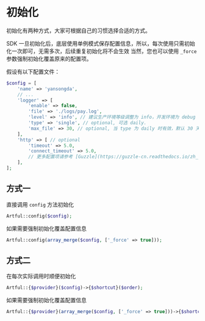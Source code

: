 # 初始化

初始化有两种方式，大家可根据自己的习惯选择合适的方式。

SDK 一旦初始化后，底层使用单例模式保存配置信息，所以，每次使用只需初始化一次即可，无需多次，后续重复初始化将不会生效
当然，您也可以使用 `_force` 参数强制初始化覆盖原来的配置项。

假设有以下配置文件：

```php
$config = [
    'name' => 'yansongda',
    // ...
    'logger' => [
        'enable' => false,
        'file' => './logs/pay.log',
        'level' => 'info', // 建议生产环境等级调整为 info，开发环境为 debug
        'type' => 'single', // optional, 可选 daily.
        'max_file' => 30, // optional, 当 type 为 daily 时有效，默认 30 天
    ],
    'http' => [ // optional
        'timeout' => 5.0,
        'connect_timeout' => 5.0,
        // 更多配置项请参考 [Guzzle](https://guzzle-cn.readthedocs.io/zh_CN/latest/request-options.html)
    ],
];
```

## 方式一 <Badge type="tip" text="推荐" />

直接调用 `config` 方法初始化

```php
Artful::config($config);
```

如果需要强制初始化覆盖配置信息

```php
Artful::config(array_merge($config, ['_force' => true]));
```

## 方式二

在每次实际调用时顺便初始化

```php
Artful::{$provider}($config)->{$shortcut}($order);
```

如果需要强制初始化覆盖配置信息

```php
Artful::{$provider}(array_merge($config, ['_force' => true]))->{$shortcut}($order);
```
